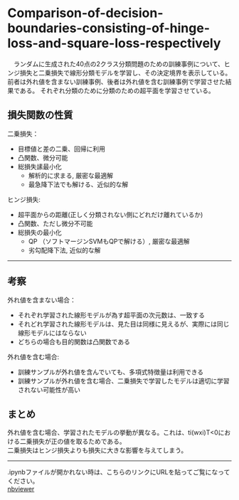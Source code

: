 # Comparison-of-decision-boundaries-consisting-of-hinge-loss-and-square-loss-respectively
　ランダムに生成された40点の2クラス分類問題のための訓練事例について、ヒンジ損失と二乗損失で線形分類モデルを学習し、その決定境界を表示している。前者は外れ値を含まない訓練事例、後者は外れ値を含む訓練事例で学習させた結果である。
それぞれ分類のために分類のための超平面を学習させている。

## 損失関数の性質
 二乗損失：
  - 目標値と差の二乗、回帰に利用
  - 凸関数、微分可能
  - 総損失䛾最小化
    - 解析的に求まる,	厳密な最適解
    - 最急降下法でも解ける、近似的な解

ヒンジ損失:
- 超平面からの距離(正しく分類されない側にどれだけ離れているか)
- 凸関数、ただし微分不可能
- 総損失の最小化
  - QP （ソフトマージンSVMもQPで解ける）,	厳密な最適解
  - 劣勾配降下法,	近似的な解
***
## 考察
外れ値を含まない場合：  
 - それぞれ学習された線形モデルが為す超平面の次元数は、一致する
 - それどれ学習された線形モデルは、見た目は同様に見えるが、実際には同じ線形モデルにはならない
 - どちらの場合も目的関数は凸関数である
 
外れ値を含む場合:  
 - 訓練サンプルが外れ値を含んでいても、多項式特徴量は利用できる
 - 訓練サンプルが外れ値を含む場合、二乗損失で学習したモデルは適切に学習されない可能性が高い
 
## まとめ
外れ値を含む場合、学習されたモデルの挙動が異なる。これは、ti(wxi)T<0における二乗損失が正の値を取るためである。  
二乗損失はヒンジ損失よりも損失に大きな影響を与えてしまう。





***
.ipynbファイルが開かれない時は、こちらのリンクにURLを貼ってご覧になってください。  
[nbviewer](https://nbviewer.jupyter.org/)
